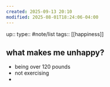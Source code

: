 ```yaml
---
created: 2025-09-13 20:10
modified: 2025-08-01T18:24:06-04:00
---
```

up::
type:: #note/list 
tags:: [[happiness]]
## what makes me unhappy?


- being over 120 pounds
- not exercising 
- 